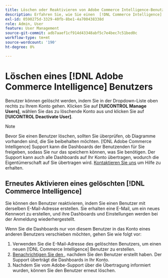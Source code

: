 ```yaml
---
title: Löschen oder Reaktivieren von Adobe Commerce Intelligence-Benutzenden
description: Erfahren Sie, wie Sie einen  [!DNL Commerce Intelligence]  löschen.
exl-id: 0590275d-3329-40fb-8be1-4a700438338d
role: Admin, User
feature: User Management
source-git-commit: adb7aaef1cf914d43348abf5c7e4bec7c51bed0c
workflow-type: tm+mt
source-wordcount: '190'
ht-degree: 0%

---
```


# Löschen eines [!DNL Adobe Commerce Intelligence] Benutzers

Benutzer können gelöscht werden, indem Sie in der Dropdown-Liste oben rechts zu Ihrem Konto gehen. Klicken Sie auf **[!UICONTROL Manage Users]**, wählen Sie das zu löschende Konto aus und klicken Sie auf **[!UICONTROL Deactivate User]**.

>[!NOTE]
>
>Bevor Sie einen Benutzer löschen, sollten Sie überprüfen, ob Diagramme vorhanden sind, die Sie beibehalten möchten. [!DNL Adobe Commerce Intelligence] Support kann die Dashboards der Benutzenden für Sie freigeben, sodass Sie nur das speichern können, was Sie benötigen. Der Support kann auch alle Dashboards auf Ihr Konto übertragen, wodurch die Eigentümerschaft auf Sie übertragen wird. [Kontaktieren Sie uns](../../guide-overview.md#Submitting-a-Support-Ticket) um Hilfe zu erhalten.

## Erneutes Aktivieren eines gelöschten [!DNL Commerce Intelligence]

Sie können den Benutzer reaktivieren, indem Sie einen Benutzer mit derselben E-Mail-Adresse erstellen. Sie erhalten eine E-Mail, um ein neues Kennwort zu erstellen, und ihre Dashboards und Einstellungen werden bei der Anmeldung wiederhergestellt.

Wenn Sie die Dashboards nur von diesem Benutzer in das Konto eines anderen Benutzers verschieben möchten, gehen Sie wie folgt vor:

1. Verwenden Sie die E-Mail-Adresse des gelöschten Benutzers, um einen neuen [!DNL Commerce Intelligence] Benutzer zu erstellen.
1. [Benachrichtigen Sie den &#x200B;](https://experienceleague.adobe.com/docs/commerce-knowledge-base/kb/troubleshooting/miscellaneous/mbi-service-policies.html?lang=de), nachdem Sie den Benutzer erstellt haben. Der Support überträgt die Dashboards in Ihr Konto.
1. Nachdem Sie vom Adobe-Support über die Übertragung informiert wurden, können Sie den Benutzer erneut löschen.
